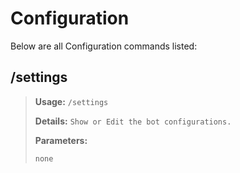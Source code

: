 # Configuration

Below are all Configuration commands listed:

## **/settings**

> **Usage:** `/settings`
>
> **Details:** `Show or Edit the bot configurations.`
>
> **Parameters:**
>
> `none`
